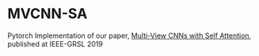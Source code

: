 # MVCNN-SA
Pytorch Implementation of our paper, [Multi-View CNNs with Self Attention](https://ed.iitm.ac.in/~raman/agcl/GRSL.pdf), published at IEEE-GRSL 2019 
